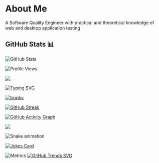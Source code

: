 # About Me
A Software Quality Engineer with practical and theoretical knowledge of web and desktop application testing

## GitHub Stats 📊

![GitHub Stats](https://github-readme-stats.vercel.app/api?username=Zhirnoff&show_icons=true&theme=transparent)

![Profile Views](https://komarev.com/ghpvc/?username=Zhirnoff)

<img src="https://raw.githubusercontent.com/andreasbm/readme/master/assets/lines/colored.png">

[![Typing SVG](https://readme-typing-svg.herokuapp.com?font=Fira+Code&pause=1000&width=435&lines=Full+Stack+Developer;Open+Source+Enthusiast;Always+learning+new+things)](https://git.io/typing-svg)

[![trophy](https://github-profile-trophy.vercel.app/?username=Zhirnoff&theme=onedark)](https://github.com/ryo-ma/github-profile-trophy)

[![GitHub Streak](https://github-readme-streak-stats.herokuapp.com/?user=Zhirnoff&theme=dark)](https://git.io/streak-stats)

[![GitHub Activity Graph](https://activity-graph.herokuapp.com/graph?username=Zhirnoff&theme=github-light)](https://github.com/Ashutosh00710/github-readme-activity-graph)

<img src="https://raw.githubusercontent.com/andreasbm/readme/master/assets/lines/colored.png">

<!-- Змейка из ваших коммитов -->
![Snake animation](https://github.com/Zhirnoff/blob/output/github-contribution-grid-snake.svg)

<!-- Случайная шутка про программирование -->
[![Jokes Card](https://readme-jokes.vercel.app/api)](https://github.com/ABSphreak/readme-jokes)

![Metrics](https://metrics.lecoq.io/Zhirnoff?template=classic&base.header=0&base.activity=0&base.community=0&base.repositories=0&base.metadata=0&languages=1)
[![GitHub Trends SVG](https://api.githubtrends.io/user/svg/Zhirnoff/repos?time_range=one_year&include_private=True&loc_metric=changed&theme=dark)](https://githubtrends.io)
